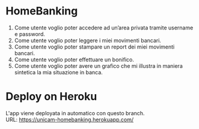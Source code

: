 # HomeBanking
1. Come utente voglio poter accedere ad un’area privata tramite username e password.
2. Come utente voglio poter leggere i miei movimenti bancari.
3. Come utente voglio poter stampare un report dei miei movimenti bancari.
4. Come utente voglio poter effettuare un bonifico.
5. Come utente voglio poter avere un grafico che mi illustra in maniera sintetica la mia situazione in banca.



# Deploy on Heroku
L'app viene deployata in automatico con questo branch. 
<br/>
URL: https://unicam-homebanking.herokuapp.com/ 

